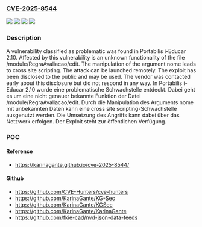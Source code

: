 ### [CVE-2025-8544](https://cve.mitre.org/cgi-bin/cvename.cgi?name=CVE-2025-8544)
![](https://img.shields.io/static/v1?label=Product&message=i-Educar&color=blue)
![](https://img.shields.io/static/v1?label=Version&message=2.10%20&color=brightgreen)
![](https://img.shields.io/static/v1?label=Vulnerability&message=Code%20Injection&color=brightgreen)
![](https://img.shields.io/static/v1?label=Vulnerability&message=Cross%20Site%20Scripting&color=brightgreen)

### Description

A vulnerability classified as problematic was found in Portabilis i-Educar 2.10. Affected by this vulnerability is an unknown functionality of the file /module/RegraAvaliacao/edit. The manipulation of the argument nome leads to cross site scripting. The attack can be launched remotely. The exploit has been disclosed to the public and may be used. The vendor was contacted early about this disclosure but did not respond in any way.
In Portabilis i-Educar 2.10 wurde eine problematische Schwachstelle entdeckt. Dabei geht es um eine nicht genauer bekannte Funktion der Datei /module/RegraAvaliacao/edit. Durch die Manipulation des Arguments nome mit unbekannten Daten kann eine cross site scripting-Schwachstelle ausgenutzt werden. Die Umsetzung des Angriffs kann dabei über das Netzwerk erfolgen. Der Exploit steht zur öffentlichen Verfügung.

### POC

#### Reference
- https://karinagante.github.io/cve-2025-8544/

#### Github
- https://github.com/CVE-Hunters/cve-hunters
- https://github.com/KarinaGante/KG-Sec
- https://github.com/KarinaGante/KGSec
- https://github.com/KarinaGante/KarinaGante
- https://github.com/fkie-cad/nvd-json-data-feeds

